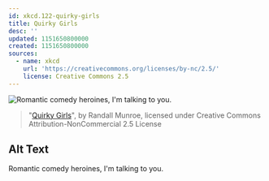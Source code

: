 ```yaml
---
id: xkcd.122-quirky-girls
title: Quirky Girls
desc: ''
updated: 1151650800000
created: 1151650800000
sources:
  - name: xkcd
    url: 'https://creativecommons.org/licenses/by-nc/2.5/'
    license: Creative Commons 2.5
---
```

![Romantic comedy heroines, I'm talking to you.](https://imgs.xkcd.com/comics/quirky_girls.png)
> "[Quirky Girls](https://xkcd.com/122/)", by Randall Munroe, licensed under Creative Commons Attribution-NonCommercial 2.5 License

## Alt Text
Romantic comedy heroines, I'm talking to you.
